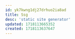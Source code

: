 ```yaml
---
id: yk7kwng1dj27drhuo2ia8ad
title: Ssg
desc: 'static site generator'
updated: 1718113665352
created: 1718113637647
---
```

